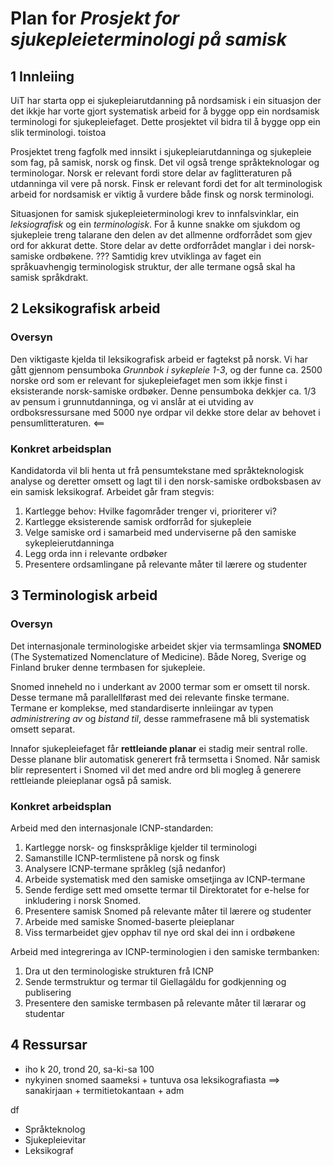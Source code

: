# Plan for *Prosjekt for sjukepleieterminologi på samisk*


## 1 Innleiing

UiT har starta opp ei sjukepleiarutdanning på nordsamisk i ein situasjon der det ikkje har vorte gjort systematisk arbeid for å bygge opp ein nordsamisk terminologi for sjukepleiefaget. Dette prosjektet vil bidra til å bygge opp ein slik terminologi. toistoa

Prosjektet treng fagfolk med innsikt i sjukepleiarutdanninga og sjukepleie som fag, på samisk, norsk og finsk. Det vil også trenge språkteknologar og terminologar. Norsk er relevant fordi store delar av faglitteraturen på utdanninga vil vere på norsk. Finsk er relevant fordi det for alt terminologisk arbeid for nordsamisk er viktig å vurdere både finsk og norsk terminologi.

Situasjonen for samisk sjukepleieterminologi krev to innfalsvinklar, ein *leksiografisk* og ein *terminologisk*. For å kunne snakke om sjukdom og sjukepleie treng talarane den delen av det allmenne ordforrådet som gjev ord for akkurat dette. Store delar av dette ordforrådet manglar i dei norsk-samiske ordbøkene. ??? Samtidig krev utviklinga av faget ein språkuavhengig terminologisk struktur, der alle termane også skal ha samisk språkdrakt.

2 Leksikografisk arbeid 
-----------------------

### Oversyn

Den viktigaste kjelda til leksikografisk arbeid er fagtekst på norsk. Vi har gått gjennom pensumboka *Grunnbok i sykepleie 1-3*, og der funne ca. 2500 norske ord som er relevant for sjukepleiefaget men som ikkje finst i eksisterande norsk-samiske ordbøker. Denne pensumboka dekkjer ca. 1/3 av pensum i grunnutdanninga, og vi anslår at ei utviding av ordboksressursane med 5000 nye ordpar vil dekke store delar av behovet i pensumlitteraturen. <== 

### Konkret arbeidsplan

Kandidatorda vil bli henta ut frå pensumtekstane med språkteknologisk analyse og deretter omsett og  lagt til i den norsk-samiske ordboksbasen av ein samisk leksikograf. Arbeidet går fram stegvis:

1. Kartlegge behov: Hvilke fagområder trenger vi, prioriterer vi?
1. Kartlegge eksisterende samisk ordforråd  for sjukepleie
1. Velge samiske ord i samarbeid med underviserne på den samiske sykepleierutdanninga 
1. Legg orda inn i relevante ordbøker
1. Presentere ordsamlingane på relevante måter til lærere og studenter  




3 Terminologisk arbeid
-----------------------

### Oversyn

Det internasjonale terminologiske arbeidet skjer via termsamlinga **SNOMED** (The Systematized Nomenclature of Medicine). Både Noreg, Sverige og Finland bruker denne termbasen for sjukepleie.

Snomed inneheld no i underkant av 2000 termar som er omsett til norsk. Desse termane må parallellførast med dei relevante finske termane. Termane er komplekse, med standardiserte innleiingar av typen *administrering av* og *bistand til*, desse rammefrasene må bli systematisk omsett separat.

Innafor sjukepleiefaget får **rettleiande planar** ei stadig meir sentral rolle. Desse planane blir automatisk generert frå termsetta i Snomed. Når samisk blir representert i Snomed vil det med andre ord bli mogleg å generere rettleiande pleieplanar også på samisk.

### Konkret arbeidsplan

Arbeid med den internasjonale ICNP-standarden:

1. Kartlegge norsk- og finskspråklige kjelder til terminologi   
1. Samanstille ICNP-termlistene på norsk og finsk
1. Analysere ICNP-termane språkleg (sjå nedanfor)
1. Arbeide systematisk med den samiske omsetjinga av ICNP-termane
1. Sende ferdige sett med omsette termar til Direktoratet for e-helse for inkludering i norsk Snomed.
1. Presentere samisk Snomed på relevante måter til lærere og studenter 
1. Arbeide med samiske Snomed-baserte pleieplanar
1. Viss termarbeidet gjev opphav til nye ord skal dei inn i ordbøkene

Arbeid med integreringa av ICNP-terminologien i den samiske termbanken:

1. Dra ut den terminologiske strukturen frå ICNP
1. Sende termstruktur og termar til Giellagáldu for godkjenning og publisering  
1. Presentere den samiske termbasen på relevante måter til lærarar og studentar  


4 Ressursar
-----------
- iho k 20, trond 20, sa-ki-sa 100
- nykyinen snomed saameksi + tuntuva osa leksikografiasta ==> sanakirjaan + termitietokantaan + adm

df

- Språkteknolog
- Sjukepleievitar
- Leksikograf


